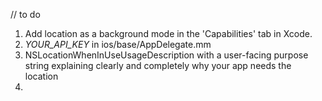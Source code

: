 // to do

1. Add location as a background mode in the 'Capabilities' tab in Xcode.
2. _YOUR_API_KEY_ in ios/base/AppDelegate.mm
3. NSLocationWhenInUseUsageDescription with a user-facing purpose string explaining clearly and completely why your app needs the location
4.

